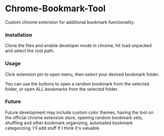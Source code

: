 # Chrome-Bookmark-Tool

Custom chrome extension for additional bookmark functionality.

### Installation

Clone the files and enable developer mode in chrome, hit load unpacked and select the root path.

### Usage

Click extension pin to open menu, then select your desired bookmark folder.

You can use the buttons to open a random bookmark from the selected folder, or open ALL bookmarks from the selected folder.

### Future

Future development may include custom color themes, having the tool on the official chrome extension store, opening random bookmark sets, shuffling and other bookmark organizing, automated bookmark categorizing. I'll add stuff if I think it's valuable.
